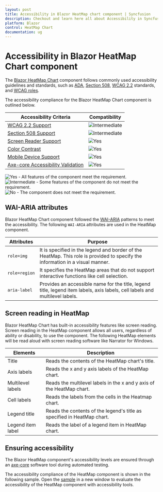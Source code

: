 ```yaml
---
layout: post
title: Accessibility in Blazor HeatMap chart component | Syncfusion
description: Checkout and learn here all about Accessibility in Syncfusion Blazor HeatMap chart component and much more.
platform: Blazor
control: HeatMap Chart
documentation: ug
---
```


# Accessibility in Blazor HeatMap Chart component

The [Blazor HeatMap Chart](https://www.syncfusion.com/blazor-components/blazor-heatmap-chart) component follows commonly used accessibility guidelines and standards, such as [ADA](https://www.ada.gov/), [Section 508](https://www.section508.gov/), [WCAG 2.2](https://www.w3.org/TR/WCAG22/) standards, and [WCAG roles](https://www.w3.org/TR/wai-aria/#roles).

The accessibility compliance for the Blazor HeatMap Chart component is outlined below.

| Accessibility Criteria | Compatibility |
| -- | -- |
| [WCAG 2.2 Support](../common/accessibility) | <img src="https://cdn.syncfusion.com/content/images/documentation/partial.png" alt="Intermediate"> |
| [Section 508 Support](../common/accessibility) | <img src="https://cdn.syncfusion.com/content/images/documentation/partial.png" alt="Intermediate"> |
| [Screen Reader Support](../common/accessibility) | <img src="https://cdn.syncfusion.com/content/images/landing-page/yes.png" alt="Yes"> |
| [Color Contrast](../common/accessibility) | <img src="https://cdn.syncfusion.com/content/images/landing-page/yes.png" alt="Yes"> |
| [Mobile Device Support](../common/accessibility) | <img src="https://cdn.syncfusion.com/content/images/landing-page/yes.png" alt="Yes"> |
| [Axe-core Accessibility Validation](../common/accessibility) | <img src="https://cdn.syncfusion.com/content/images/landing-page/yes.png" alt="Yes"> |

<style>
    .post .post-content img {
        display: inline-block;
        margin: 0.5em 0;
    }
</style>

<div><img src="https://cdn.syncfusion.com/content/images/documentation/full.png" alt="Yes"> - All features of the component meet the requirement.</div>

<div><img src="https://cdn.syncfusion.com/content/images/documentation/partial.png" alt="Intermediate"> - Some features of the component do not meet the requirement.</div>

<div><img src="https://cdn.syncfusion.com/content/images/documentation/not-supported.png" alt="No"> - The component does not meet the requirement.</div>

## WAI-ARIA attributes

Blazor HeatMap Chart component followed the [WAI-ARIA](https://www.w3.org/WAI/ARIA/apg/patterns/) patterns to meet the accessibility. The following `WAI-ARIA` attributes are used in the HeatMap component.

| Attributes | Purpose |
| --- | --- |
| `role=img` | It is specified in the legend and border of the HeatMap. This role is provided to specify the information in a visual manner. |
| `role=region` | It specifies the HeatMap areas that do not support interactive functions like cell selection. |
| `aria-label` | Provides an accessible name for the title, legend title, legend item labels, axis labels, cell labels and multilevel labels. |

## Screen reading in HeatMap

Blazor HeatMap Chart has built-in accessibility features like screen reading. Screen reading in the HeatMap component allows all users, regardless of ability or disability, to use the component. The following HeatMap elements will be read aloud with screen reading software like Narrator for Windows.

| Elements | Description |
| --- | --- |
| Title | Reads the contents of the HeatMap chart's title. |
| Axis labels | Reads the x and y axis labels of the HeatMap chart. |
| Multilevel labels | Reads the multilevel labels in the x and y axis of the HeatMap chart. |
| Cell labels | Reads the labels from the cells in the Heatmap chart. |
| Legend title | Reads the contents of the legend's title as specified in HeatMap chart. |
| Legend item label | Reads the label of a legend item in HeatMap chart. |

## Ensuring accessibility

The Blazor HeatMap component's accessibility levels are ensured through an [axe-core](https://www.nuget.org/packages/Deque.AxeCore.Playwright) software tool during automated testing.

The accessibility compliance of the HeatMap component is shown in the following sample. Open the [sample](https://blazor.syncfusion.com/accessibility/heatmap) in a new window to evaluate the accessibility of the HeatMap component with accessibility tools.

